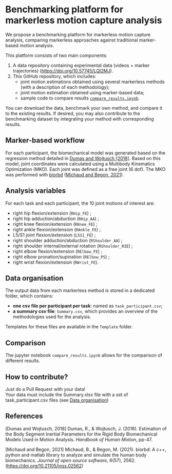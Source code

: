 # Benchmarking platform for markerless motion capture analysis

We propose a benchmarking platform for markerless motion capture analysis, comparing markerless approaches against traditional marker-based motion analysis.

This platform consists of two main components:
1) A data repository containing experimental data (videos + marker trajectories) (https://doi.org/10.57745/LQI2MJ).
2) This GitHub repository, which includes:
    - joint motion estimations obtained using several markerless methods (with a description of each methodology);
    - joint motion estimation obtained using marker-based data;
    - sample code to compare results [`compare_results.ipynb`](./compare_results.ipynb).

You can download the data, benchmark your own method, and compare it to the existing results.
If desired, you may also contribute to the benchmarking dataset by integrating your method with corresponding results.

## Marker-based workflow

For each participant, the biomechanical model was generated based on the regression method detailed in [Dumas and Wojtusch (2018)](#2).
Based on this model, joint coordinates were calculated using a Multibody Kinematics Optimization (MKO). Each joint was defined as a free joint (6 dof). The MKO was performed with [biorbd](https://github.com/pyomeca/biorbd) ([Michaud and Begon, 2021](#1)).

## Analysis variables

For each task and each participant, the 10 joint motions of interest are:
- right hip flexion/extension (`RHip_FE`) ;
- right hip adduction/abduction (`RHip_AA`) ;
- right knee flexion/extension (`RKnee_FE`) ;
- right ankle flexion/extension (`RAnkle_FE`) ;
- L5/S1 joint flexion/extension (`L5S1_FE`) ;
- right shoulder adduction/abduction (`RShoulder_AA`) ;
- right shoulder internal/external rotation (`RShoulder_RIE`) ;
- right elbow flexion/extension (`RElbow_FE`) ;
- right elbow pronation/supination (`RElbow_PS`) ;
- right wrist flexion/extension (`RWrist_FE`).

## Data organisation

The output data from each markerless method is stored in a dedicated folder, which contains:
- **one csv file per participant per task**: named as `task_participant.csv`;
- **a summary csv file**: `Summary.csv`, which provides an overview of the methodologies used for the analysis.

Templates for these files are available in the `Template` folder.

## Comparison

The jupyter notebook `compare_results.ipynb` allows for the comparison of different results.

## How to contribute?

Just do a Pull Request with your data!  
Your data must include the Summary.xlsx file with a set of task_participant.csv files (see [Data organisation](#data-organisation))

## References
<a id="2">[Dumas and Wojtusch, 2018]</a> 
Dumas, R., & Wojtusch, J. (2018).
Estimation of the Body Segment Inertial Parameters for the Rigid Body Biomechanical Models Used in Motion Analysis.
*Handbook of Human Motion*, pp-47.

<a id="1">[Michaud and Begon, 2021]</a> 
Michaud, B., & Begon, M. (2021).
biorbd: A c++, python and matlab library to analyze and simulate the human body biomechanics.
*Journal of open source software*, 6(57), 2562.
(https://doi.org/10.21105/joss.02562)




